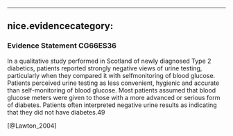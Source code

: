 
---
nice.evidencecategory: 
---

### Evidence Statement CG66ES36
In a qualitative study performed in Scotland of newly diagnosed Type 2 diabetics, patients
reported strongly negative views of urine testing, particularly when they compared it with selfmonitoring
of blood glucose. Patients perceived urine testing as less convenient, hygienic and
accurate than self-monitoring of blood glucose. Most patients assumed that blood glucose
meters were given to those with a more advanced or serious form of diabetes. Patients often
interpreted negative urine results as indicating that they did not have diabetes.49

[@Lawton_2004]

